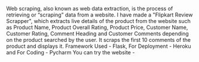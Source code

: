 Web scraping, also known as web data extraction, is the process of retrieving or “scraping” data from a website. I have made a "Flipkart Review Scrapper", which extracts live details of the product from the website such as Product Name, Product Overall Rating, Product Price, Customer Name, Customer Rating, Comment Heading and Customer Comments depending on the product searched by the user. It scraps the first 10 comments of the product and displays it. Framework Used - Flask, For Deployment - Heroku and For Coding - Pycharm You can try the website -
